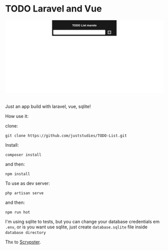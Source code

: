 # TODO Laravel and Vue        

![todo-app-example](./assets/todolist.gif)

<br>
Just an app build with laravel, vue, sqlite!


How use it:

clone:      
``` 
git clone https://github.com/juststudies/TODO-List.git
```

Install:        
```
composer install 
```
and then:
```
npm install
```

To use as dev server:
```
php artisan serve
```
and then:
```
npm run hot
```

I'm using sqlite to tests, but you can change your database credentials em ```.env```, or is you want use sqlite, just create ```database.sqlite``` file inside ```database directory```

Thx to [Scrypster](https://www.youtube.com/channel/UCR1_G0EoEIb87wi3GPlk-CQ).